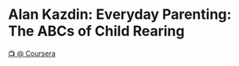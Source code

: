 # Alan Kazdin: Everyday Parenting: The ABCs of Child Rearing

[📺 @ Coursera](https://www.coursera.org/learn/everyday-parenting/home/welcome)

